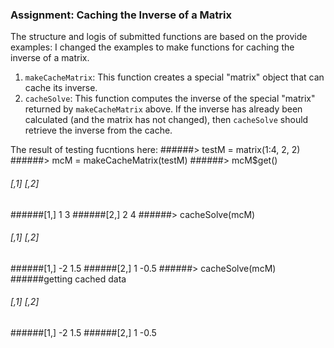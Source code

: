 ### Assignment: Caching the Inverse of a Matrix

The structure and logis of submitted functions are based on the provide examples: I changed the examples to make functions for caching the inverse of a matrix.

1.  `makeCacheMatrix`: This function creates a special "matrix" object that can cache its inverse.
2.  `cacheSolve`: This function computes the inverse of the special
    "matrix" returned by `makeCacheMatrix` above. If the inverse has
    already been calculated (and the matrix has not changed), then
    `cacheSolve` should retrieve the inverse from the cache.

The result of testing fucntions here:
######> testM = matrix(1:4, 2, 2)
######> mcM = makeCacheMatrix(testM)
######> mcM$get()
######     [,1] [,2]
######[1,]    1    3
######[2,]    2    4
######> cacheSolve(mcM)
######     [,1] [,2]
######[1,]   -2  1.5
######[2,]    1 -0.5
######> cacheSolve(mcM)
######getting cached data
######     [,1] [,2]
######[1,]   -2  1.5
######[2,]    1 -0.5
